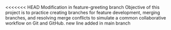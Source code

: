 <<<<<<< HEAD
Modification in feature-greeting branch
 Objective of this project is to practice creating branches for feature development, merging branches, and resolving merge conflicts to simulate a common collaborative workflow on Git and GitHub.
new line added in main branch
 

